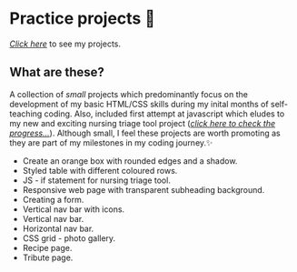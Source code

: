 # Practice projects :seedling:

[*Click here*](https://miahbates.github.io/practice-projects/) to see my projects.

## What are these?
A collection of *small* projects which predominantly focus on the development of my basic HTML/CSS skills during my inital months of self-teaching coding. Also, included first attempt at javascript which eludes to my new and exciting nursing triage tool project ([*click here to check the progress...*](https://miahbates.github.io/nursing-triage-tool/)). Although small, I feel these projects are worth promoting as they are part of my milestones in my coding journey.:sparkles:

- Create an orange box with rounded edges and a shadow.
- Styled table with different coloured rows.
- JS - if statement for nursing triage tool.
- Responsive web page with transparent subheading background.
- Creating a form.
- Vertical nav bar with icons.
- Vertical nav bar.
- Horizontal nav bar.
- CSS grid - photo gallery.
- Recipe page.
- Tribute page.
